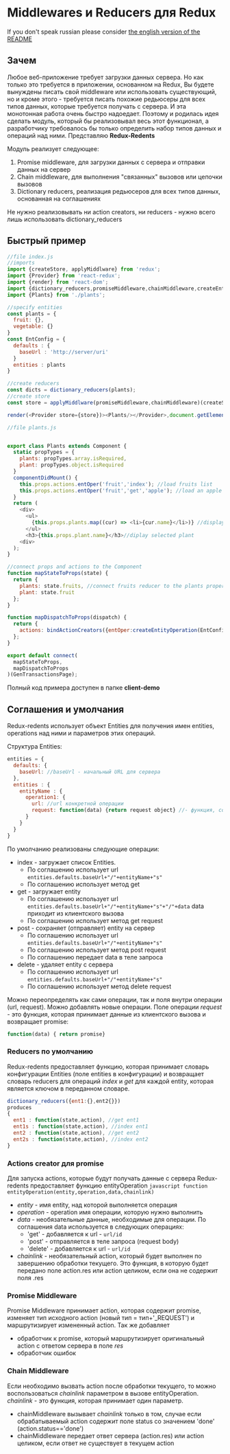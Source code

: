 # Middlewares и Reducers для Redux

If you don't speak russian please consider [the english version of the README](README-Eng.md)

## Зачем
Любое веб-приложение требует загрузки данных сервера. Но как только это требуется в приложении, основанном на Redux, Вы будете вынуждены писать свой middleware или использовать существующий, но и кроме этого - требуется писать похожие редьюсеры для всех типов данных, которые требуется получать с сервера. И эта монотонная работа очень быстро надоедает. Поэтому и родилась идея сделать модуль, который бы реализовывал весь этот функционал, а разработчику требовалось бы только определить набор типов данных и операций над ними. Представляю __Redux-Redents__

Модуль реализует следующее:
1. Promise middleware, для загрузки данных с сервера и отправки данных на сервер
2. Chain middleware, для выполнения "связанных" вызовов или цепочки вызовов
3. Dictionary reducers, реализация редьюсеров для всех типов данных, основанная на соглашениях

Не нужно реализовывать ни action creators, ни reducers - нужно всего лишь использовать dictionary_reducers

## Быстрый пример
```javascript
//file index.js
//imports
import {createStore, applyMiddlware} from 'redux';
import {Provider} from 'react-redux';
import {render} from 'react-dom';
import {dictionary_reducers,promiseMiddleware,chainMiddleware,createEntityOperation} from 'redux-redents';
import {Plants} from './plants';

//specify entities
const plants = {
  fruit: {},
  vegetable: {}
}
const EntConfig = {
  defaults : {
    baseUrl : 'http://server/uri'
  }
  entities : plants
}

//create reducers
const dicts = dictionary_reducers(plants);
//create store
const store = applyMiddlware(promiseMiddleware,chainMiddleware)(createStore)(dicts);

render(<Provider store={store})><Plants/></Provider>,document.getElemenentById('app'));

//file plants.js


export class Plants extends Component {
  static propTypes = {
    plants: propTypes.array.isRequired,
    plant: propTypes.object.isRequired
  }
  componentDidMount() {
    this.props.actions.entOper('fruit','index'); //load fruits list
    this.props.actions.entOper('fruit','get','apple'); //load an apple
  }
  return (
    <div>
      <ul>
        {this.props.plants.map((cur) => <li>{cur.name}</li>)} //display list of the plants
      </ul>
      <h3>{this.props.plant.name}</h3>//diplay selected plant
    <div>
  );
}

//connect props and actions to the Component
function mapStateToProps(state) {
  return {
    plants: state.fruits, //connect fruits reducer to the plants property
    plant: state.fruit
  };
}

function mapDispatchToProps(dispatch) {
  return {
    actions: bindActionCreators({entOper:createEntityOperation(EntConfig)}, dispatch) //binds actions.entOper to the call of the entityOperation function
  };
}

export default connect(
  mapStateToProps,
  mapDispatchToProps
)(GenTransactionsPage);
```

Полный код примера доступен в  папке __client-demo__


## Соглашения и умолчания
Redux-redents использует объект Entities для получения имен entities, operations над ними и параметров этих операций.

Структура Entities:
```javascript
entities = {
  defaults: {
    baseUrl: //baseUrl - начальный URL для сервера
  },
  entities : {
    entityName : {
      operation1: {
        url: //url конкретной операции
        request: function(data) {return request object} //- функция, создающая promise для выполнения текущей операции
      }
    }
  }
}
```
По умолчанию реализованы следующие операции:
* index - загружает список Entities.
  * По соглашению использует url ``` entities.defaults.baseUrl+"/"+entityName+"s" ```
  * По соглашению использует метод get
* get - загружает entity
  * По соглашению использует url ``` entities.defaults.baseUrl+"/"+entityName+"s"+"/"+data ```
  data приходит из клиентского вызова
  * По соглашению использует метод get request
* post - сохраняет (отправляет) entity на сервер
  * По соглашению использует url ``` entities.defaults.baseUrl+"/"+entityName+"s" ```
  * По соглашению использует метод post request
  * По соглашению передает data в теле запроса
* delete - удаляет entity с сервера
  * По соглашению использует url ``` entities.defaults.baseUrl+"/"+entityName+"s" ```
  * По соглашению использует метод delete request

Можно переопределять как сами операции, так и поля внутри операции (url, request). Можно добавлять новые операции.
  Поле операции _request_ - это функция, которая принимает данные из клиентского вызова и возвращает promise:
  ```javascript
  function(data) { return promise}
  ```

  ### Reducers по умолчанию
  Redux-redents предоставляет функцию, которая принимает словарь конфигурации Entities (поле entities в конфигурации)  и возвращает словарь reducers для операций _index_ и _get_ для каждой entity, которая является ключом в переданном словаре.

  ```javascript
  dictionary_reducers({ent1:{},ent2{}})
  produces
  {
    ent1 : function(state,action), //get ent1
    ent1s : function(state,action), //index ent1
    ent2 : function(state,action), //get ent2
    ent2s : function(state,action), //index ent2
  }
  ```

  ### Actions creator для promise
  Для запуска actions, которые будут получать данные с сервера Redux-redents предоставляет функцию entityOperation
  ```javascript function entityOperation(entity,operation,data,chainlink) ```
  * _entity_ - имя entity, над которой выполняется операция
  * _operation_ - operation имя операции, которую нужно выполнить
  * _data_ - необязательные данные, необходимые для операции. По соглашения data используется в следующих операциях:
    *	'get' - добавляется к url - `url/id`
    *	'post' - отправляется в теле запроса (request body)
    *	'delete' - добавляется к url - `url/id`
  * _chainlink_ - необязательный action, который будет выполнен по завершению обработки текущего. Это функция, в которую будет передано поле action.res или action целиком, если она не содержит поля .res

  ### Promise Middleware
  Promise Middleware принимает action, которая содержит promise, изменяет тип исходного action (новый тип = тип+'_REQUEST') и маршрутизирует измененный action. Так же добавляет
  * обработчик к promise, который маршрутизирует оригинальный action с ответом сервера в поле _res_
  * обработчик ошибок


  ### Chain Middleware
  Если необходимо вызвать action после обработки текущего, то можно воспользоваться _chainlink_ параметром в вызове entityOperation. _chainlink_ - это функция, которая принимает один параметр.
  * chainMiddleware вызывает _chainlink_ только в том, случае если обрабатываемый action содержит поле status со значением 'done' (action.status=='done')
  * chainMiddleware передает ответ сервера (action.res) или action целиком, если ответ не существует в текущем action
